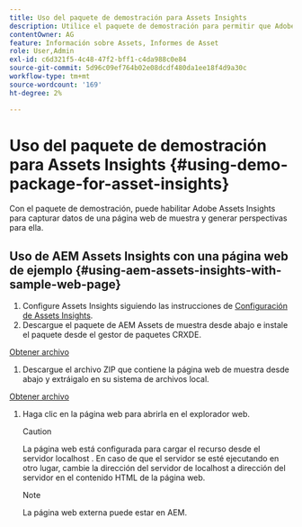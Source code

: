 ```yaml
---
title: Uso del paquete de demostración para Assets Insights
description: Utilice el paquete de demostración para permitir que Adobe Assets Insights capture datos de una página web y genere perspectivas para ella.
contentOwner: AG
feature: Información sobre Assets, Informes de Asset
role: User,Admin
exl-id: c6d321f5-4c48-47f2-bff1-c4da988c0e84
source-git-commit: 5d96c09ef764b02e08dcdf480da1ee18f4d9a30c
workflow-type: tm+mt
source-wordcount: '169'
ht-degree: 2%

---
```


# Uso del paquete de demostración para Assets Insights {#using-demo-package-for-asset-insights}

Con el paquete de demostración, puede habilitar Adobe Assets Insights para capturar datos de una página web de muestra y generar perspectivas para ella.

## Uso de AEM Assets Insights con una página web de ejemplo  {#using-aem-assets-insights-with-sample-web-page}

1. Configure Assets Insights siguiendo las instrucciones de [Configuración de Assets Insights](touch-ui-configuring-asset-insights.md).
1. Descargue el paquete de AEM Assets de muestra desde abajo e instale el paquete desde el gestor de paquetes CRXDE.

[Obtener archivo](assets/insightsdemo.zip)

1. Descargue el archivo ZIP que contiene la página web de muestra desde abajo y extráigalo en su sistema de archivos local.

[Obtener archivo](assets/demosite.zip)

1. Haga clic en la página web para abrirla en el explorador web.

   >[!CAUTION]
   >
   >La página web está configurada para cargar el recurso desde el servidor localhost . En caso de que el servidor se esté ejecutando en otro lugar, cambie la dirección del servidor de localhost a dirección del servidor en el contenido HTML de la página web.

   >[!NOTE]
   >
   >La página web externa puede estar en AEM.
